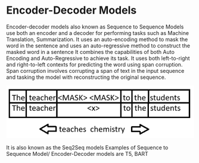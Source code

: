 # Encoder-Decoder Models

Encoder-decoder models also known as Sequence to Sequence Models use both an encoder and a decoder for performing tasks such as Machine Translation, Summarization.
It uses an auto-encoding method to mask the word in the sentence and uses an auto-regressive method to construct the masked word in a sentence
It combines the capabilities of both Auto Encoding and Auto-Regressive to achieve its task.
It uses both left-to-right and right-to-left contexts for predicting the word using span corruption.
Span corruption involves corrupting a span of text in the input sequence and tasking the model with reconstructing the original sequence.

![Context](https://github.com/SharathHebbar/Transformers/blob/main/Encoder-decoder/assets/context.png)

It is also known as the Seq2Seq models
Examples of Sequence to Sequence Model/ Encoder-Decoder models are
T5, BART